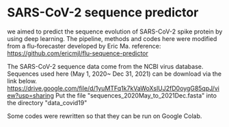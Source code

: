 # SARS-CoV-2 sequence predictor

we aimed to predict the sequence evolution of SARS-CoV-2 spike protein by using deep learning.
The pipeline, methods and codes here were modified from a flu-forecaster developed by Eric Ma. 
reference: https://github.com/ericmjl/flu-sequence-predictor

The SARS-CoV-2 sequence data come from the NCBI virus database. Sequences used here (May 1, 2020~ Dec 31, 2021) can be download via the link below. 
https://drive.google.com/file/d/1yuMTFq1k7kVaWoXslUJ2fD0oygG85qpJ/view?usp=sharing
Put the file "sequences_2020May_to_2021Dec.fasta" into the directory "data_covid19"

Some codes were rewritten so that they can be run on Google Colab.
